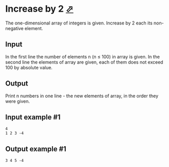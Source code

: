 # Increase by 2 [⬀](https://www.e-olymp.com/en/contests/9608/problems/84244)
The one-dimensional array of integers is given. Increase by 2 each its non-negative element.

## Input
In the first line the number of elements n (n ≤ 100) in array is given. In the second line the elements of array are given, each of them does not exceed 100 by absolute value.

## Output
Print n numbers in one line - the new elements of array, in the order they were given.

## Input example #1
```
4
1 2 3 -4
```

## Output example #1
```
3 4 5 -4
```
